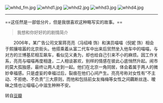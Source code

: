 ![whhd_fm.jpg](http://imgchr.com/images/whhd_fm.jpg)
![whhd1.jpg](http://imgchr.com/images/whhd1.jpg)
![whhd2.jpg](http://imgchr.com/images/whhd2.jpg)
![whhd3.jpg](http://imgchr.com/images/whhd3.jpg)
![whhd4.jpg](http://imgchr.com/images/whhd4.jpg)

---

==这任然是一部低分片，但是我很喜欢这种略写实的故事。==

>我想和你好好的的剧情简介

　　2006年，某广告公司文案蒋亮亮（冯绍峰 饰）和演员喵喵（倪妮 饰）相会于熙攘喧嚣的北京街头。他搭乘着从富二代车中出来后贸然坐入他车中的喵喵，与对方的兰博基尼相互飙车，看似见义勇为，却也给自己引来不小的麻烦。因工作关系，亮亮与喵喵再度相逢，二人相谈甚欢，别样的情感在彼此心底悄然升起。闹市的莫大孤独感，最终让两人走到一起。他们在北京一角同居，体会着属于两人的微妙幸福感。只是虚妄的幸福过后，裂痕在他们心间产生。亮亮号称对女性有“不主动、不拒绝、不负责”三大原则，而他和包括前女友梅梅等女性之间藕断丝连、暧昧之情也让喵喵心中滋生种种不安。

转自[豆瓣](http://movie.douban.com/subject/20444530/)

